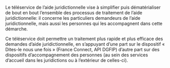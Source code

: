 <p id="brief">
  Le téléservice de l’aide juridictionnelle vise à simplifier puis dématérialiser de bout en bout l’ensemble des processus de traitement de l’aide juridictionnelle: il concerne les particuliers demandeurs de l’aide juridictionnelle, mais aussi les personnes qui les accompagnent dans cette démarche.
</p>

<p>
Ce téléservice doit permettre un traitement plus rapide et plus efficace des demandes d’aide juridictionnelle, en s’appuyant d’une part sur le dispositif « Dites-le nous une fois » (France Connect, API DGFIP) d’autre part sur des dispositifs d’accompagnement des personnes (au sein des services d’accueil dans les juridictions ou à l’extérieur de celles-ci).</p>